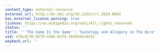 ```yaml
---
content_type: external-resource
external_url: http://dx.doi.org/10.1353/crt.2010.0043
has_external_license_warning: true
license: https://en.wikipedia.org/wiki/All_rights_reserved
status: ''
title: '''The Game Is the Game'': Tautology and Allegory in The Wire'
uid: efbc8c3b-0179-438e-b1fd-16503dec8331
wayback_url: ''
---
```

